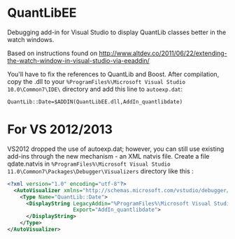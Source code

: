 QuantLibEE
==========

Debugging add-in for Visual Studio to display QuantLib classes better in the watch windows.

Based on instructions found on http://www.altdev.co/2011/06/22/extending-the-watch-window-in-visual-studio-via-eeaddin/

You'll have to fix the references to QuantLib and Boost. After compilation, copy the .dll to your 
`%ProgramFiles%\Microsoft Visual Studio 10.0\Common7\IDE\` directory and add this line to `autoexp.dat`:

`QuantLib::Date=$ADDIN(QuantLibEE.dll,AddIn_quantlibdate)`

For VS 2012/2013 
================

VS2012 dropped the use of autoexp.dat; 
however, you can still use existing add-ins through the new mechanism - an XML natvis file.
Create a file qdate.natvis in `%ProgramFiles%\Microsoft Visual Studio 11.0\Common7\Packages\Debugger\Visualizers` directory
like this :

```xml
<?xml version="1.0" encoding="utf-8"?>
  <AutoVisualizer xmlns="http://schemas.microsoft.com/vstudio/debugger/natvis/2010">
    <Type Name="QuantLib::Date">
      <DisplayString LegacyAddin="%ProgramFiles%\Microsoft Visual Studio 11.0\Common7\IDE\QuantLibEE.dll"
                     Export="AddIn_quantlibdate">
      </DisplayString>
    </Type>
</AutoVisualizer>
```
